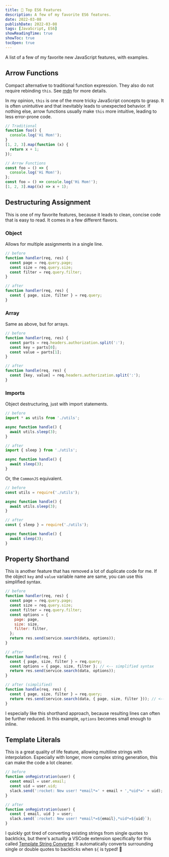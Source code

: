```yaml
---
title: 🥇 Top ES6 Features
description: A few of my favorite ES6 features.
date: 2022-03-08
publishDate: 2022-03-08
tags: [JavaScript, ES6]
showReadingTime: true
showToc: true
tocOpen: true
---
```


A list of a few of my favorite new JavaScript features, with examples.

## Arrow Functions

Compact alternative to traditional function expression. They also do not require rebinding `this`. See [mdn](https://developer.mozilla.org/en-US/docs/Web/JavaScript/Reference/Functions/Arrow_functions) for more details.

In my opinion, `this` is one of the more tricky JavaScript concepts to grasp. It is often unintuitive and that inevitably leads to unexpected behavior. If nothing else, arrow functions usually make `this` more intuitive, leading to less error-prone code.

```javascript
// Traditional
function foo() {
  console.log('Hi Mom!');
}
[1, 2, 3].map(function (x) {
  return x + 1;
});

// Arrow Functions
const foo = () => {
  console.log('Hi Mom!');
};
const foo = () => console.log('Hi Mom!');
[1, 2, 3].map((x) => x + 1);
```

## Destructuring Assignment

This is one of my favorite features, because it leads to clean, concise code that is easy to read. It comes in a few different flavors.

### Object

Allows for multiple assignments in a single line.

```javascript
// before
function handler(req, res) {
  const page = req.query.page;
  const size = req.query.size;
  const filter = req.query.filter;
}

// after
function handler(req, res) {
  const { page, size, filter } = req.query;
}
```

### Array

Same as above, but for arrays.

```javascript
// before
function handler(req, res) {
  const parts = req.headers.authorization.split(':');
  const key = parts[0];
  const value = parts[1];
}

// after
function handle(req, res) {
  const [key, value] = req.headers.authorization.split(':');
}
```

### Imports

Object destructuring, just with import statements.

```javascript
// before
import * as utils from './utils';

async function handle() {
  await utils.sleep(3);
}

// after
import { sleep } from './utils';

async function handle() {
  await sleep(3);
}
```

Or, the `CommonJS` equivalent.

```javascript
// before
const utils = require('./utils');

async function handle() {
  await utils.sleep(3);
}

// after
const { sleep } = require('./utils');

async function handle() {
  await sleep(3);
}
```

## Property Shorthand

This is another feature that has removed a lot of duplicate code for me. If the object `key` and `value` variable name are same, you can use this simplified syntax.

```javascript
// before
function handler(req, res) {
  const page = req.query.page;
  const size = req.query.size;
  const filter = req.query.filter;
  const options = {
    page: page,
    size: size,
    filter: filter,
  };
  return res.send(service.search(data, options));
}

// after
function handle(req, res) {
  const { page, size, filter } = req.query;
  const options = { page, size, filter }; // <-- simplified syntax
  return res.send(service.search(data, options));
}

// after (simplified)
function handle(req, res) {
  const { page, size, filter } = req.query;
  return res.send(service.search(data, { page, size, filter })); // <-- inline
}
```

I especially like this shorthand approach, because resulting lines can often be further reduced. In this example, `options` becomes small enough to inline.

## Template Literals

This is a great quality of life feature, allowing multiline strings with interpolation. Especially with longer, more complex string generation, this can make the code a lot cleaner.

```javascript
// before
function onRegistration(user) {
  const email = user.email;
  const uid = user.uid;
  slack.send(':rocket: New user! *email*=' + email + ',*uid*=' + uid);
}

// after
function onRegistration(user) {
  const { email, uid } = user;
  slack.send(`:rocket: New user! *email*=${email},*uid*=${uid}`);
}
```

I quickly got tired of converting existing strings from single quotes to backticks, but there's actually a VSCode extension specifically for this called [Template String Converter](https://marketplace.visualstudio.com/items?itemName=meganrogge.template-string-converter). It automatically converts surrounding single or double quotes to backticks when `${` is typed! 🎉
